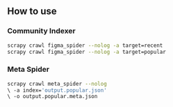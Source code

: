 ## How to use

### Community Indexer

```bash
scrapy crawl figma_spider --nolog -a target=recent
scrapy crawl figma_spider --nolog -a target=popular
```

### Meta Spider

```bash
scrapy crawl meta_spider --nolog
\ -a index='output.popular.json'
\ -o output.popular.meta.json
```

<!-- For us, the maintainers -->
<!-- scrapy crawl meta_spider --nolog -a index='./data/figma-community-popular-20230329.json' -o ./data/figma-community-popular-20230329.meta.json -->
